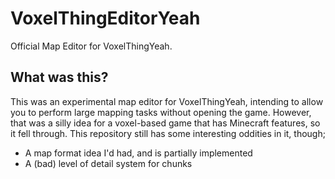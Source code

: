 # VoxelThingEditorYeah
Official Map Editor for VoxelThingYeah.

## What was this?
This was an experimental map editor for VoxelThingYeah, intending to allow you to perform large mapping tasks without opening the game.
However, that was a silly idea for a voxel-based game that has Minecraft features, so it fell through.
This repository still has some interesting oddities in it, though;

 * A map format idea I'd had, and is partially implemented
 * A (bad) level of detail system for chunks
